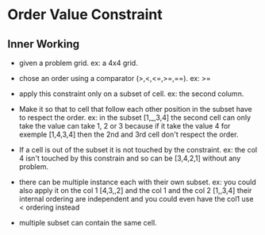 # Order Value Constraint

## Inner Working

* given a problem grid.
    ex: a 4x4 grid.

* chose an order using a comparator (>,<,<=,>=,==).
    ex: >=

* apply this constraint only on a subset of cell.
    ex: the second column.

* Make it so that to cell that follow each other position in the subset have to respect the order.
    ex: in the subset [1,_,3,4] the second cell can only take the value can take 1, 2 or 3 because if it take the value 4 for exemple [1,4,3,4] then the 2nd and 3rd cell don't respect the order.

* If a cell is out of the subset it is not touched by the constraint.
    ex: the col 4 isn't touched by this constrain and so can be [3,4,2,1] without any problem.

* there can be multiple instance each with their own subset.
    ex: you could also apply it on the col 1 [4,3,,2] and the col 1 and the col 2 [1,,3,4] their internal ordering are independent and you could even have the col1 use < ordering instead

* multiple subset can contain the same cell.
